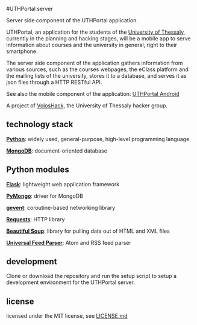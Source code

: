 #UTHPortal server

Server side component of the UTHPortal application.

UTHPortal, an application for the students of the [University of Thessaly](http://www.uth.gr/), currently in the planning and hacking stages, will be a mobile app to serve information about courses and the university in general, right to their smartphone.

The server side component of the application gathers information from various sources, such as the courses webpages, the eClass platform and the mailing lists of the university, stores it to a database, and serves it as json files through a HTTP RESTful API.

See also the mobile component of the application: [UTHPortal Android](https://github.com/VolosHack/UTHPortal-Android)

A project of [VolosHack](http://voloshack.tk/), the University of Thessaly hacker group.

technology stack
---
**[Python](https://www.python.org/)**: widely used, general-purpose, high-level programming language

**[MongoDB](https://www.mongodb.org/)**: document-oriented database

Python modules
---
**[Flask](http://flask.pocoo.org/)**: lightweight web application framework

**[PyMongo](http://api.mongodb.org/python/current/)**: driver for MongoDB

**[gevent](http://www.gevent.org/)**: coroutine-based networking library

**[Requests](http://docs.python-requests.org/)**: HTTP library

**[Beautiful Soup](http://www.crummy.com/software/BeautifulSoup/)**: library for pulling data out of HTML and XML files

**[Universal Feed Parser](https://pythonhosted.org/feedparser/)**: Atom and RSS feed parser

development
---
Clone or download the repository and run the setup script to setup a development environment for the UTHPortal server.

license
---
licensed under the MIT license, see [LICENSE.md](LICENSE.md)
